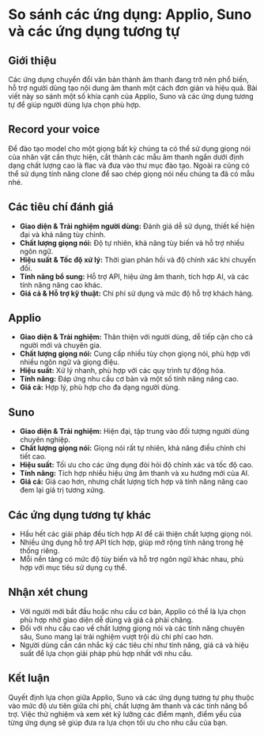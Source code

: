 # So sánh các ứng dụng: Applio, Suno và các ứng dụng tương tự

## Giới thiệu
Các ứng dụng chuyển đổi văn bản thành âm thanh đang trở nên phổ biến, hỗ trợ người dùng tạo nội dung âm thanh một cách đơn giản và hiệu quả. Bài viết này so sánh một số khía cạnh của Applio, Suno và các ứng dụng tương tự để giúp người dùng lựa chọn phù hợp.

## Record your voice
Để đào tạo model cho một giọng bất kỳ chúng ta có thể sử dụng giọng nói của nhân vật cần thực hiện, cắt thành các mẫu âm thanh ngắn dưới định dạng chất lượng cao là flac và đưa vào thư mục đào tạo. Ngoài ra cũng có thể sử dụng tính năng clone để sao chép giọng nói nếu chúng ta đã có mẫu nhé.

## Các tiêu chí đánh giá
- **Giao diện & Trải nghiệm người dùng:** Đánh giá dễ sử dụng, thiết kế hiện đại và khả năng tùy chỉnh.
- **Chất lượng giọng nói:** Độ tự nhiên, khả năng tùy biến và hỗ trợ nhiều ngôn ngữ.
- **Hiệu suất & Tốc độ xử lý:** Thời gian phản hồi và độ chính xác khi chuyển đổi.
- **Tính năng bổ sung:** Hỗ trợ API, hiệu ứng âm thanh, tích hợp AI, và các tính năng nâng cao khác.
- **Giá cả & Hỗ trợ kỹ thuật:** Chi phí sử dụng và mức độ hỗ trợ khách hàng.

## Applio
- **Giao diện & Trải nghiệm:** Thân thiện với người dùng, dễ tiếp cận cho cả người mới và chuyên gia.
- **Chất lượng giọng nói:** Cung cấp nhiều tùy chọn giọng nói, phù hợp với nhiều ngôn ngữ và giọng điệu.
- **Hiệu suất:** Xử lý nhanh, phù hợp với các quy trình tự động hóa.
- **Tính năng:** Đáp ứng nhu cầu cơ bản và một số tính năng nâng cao.
- **Giá cả:** Hợp lý, phù hợp cho đa dạng người dùng.

## Suno
- **Giao diện & Trải nghiệm:** Hiện đại, tập trung vào đối tượng người dùng chuyên nghiệp.
- **Chất lượng giọng nói:** Giọng nói rất tự nhiên, khả năng điều chỉnh chi tiết cao.
- **Hiệu suất:** Tối ưu cho các ứng dụng đòi hỏi độ chính xác và tốc độ cao.
- **Tính năng:** Tích hợp nhiều hiệu ứng âm thanh và xu hướng mới của AI.
- **Giá cả:** Giá cao hơn, nhưng chất lượng tích hợp và tính năng nâng cao đem lại giá trị tương xứng.

## Các ứng dụng tương tự khác
- Hầu hết các giải pháp đều tích hợp AI để cải thiện chất lượng giọng nói.
- Nhiều ứng dụng hỗ trợ API tích hợp, giúp mở rộng tính năng trong hệ thống riêng.
- Mỗi nền tảng có mức độ tùy biến và hỗ trợ ngôn ngữ khác nhau, phù hợp với mục tiêu sử dụng cụ thể.

## Nhận xét chung
- Với người mới bắt đầu hoặc nhu cầu cơ bản, Applio có thể là lựa chọn phù hợp nhờ giao diện dễ dùng và giá cả phải chăng.
- Đối với nhu cầu cao về chất lượng giọng nói và các tính năng chuyên sâu, Suno mang lại trải nghiệm vượt trội dù chi phí cao hơn.
- Người dùng cần cân nhắc kỹ các tiêu chí như tính năng, giá cả và hiệu suất để lựa chọn giải pháp phù hợp nhất với nhu cầu.

## Kết luận
Quyết định lựa chọn giữa Applio, Suno và các ứng dụng tương tự phụ thuộc vào mức độ ưu tiên giữa chi phí, chất lượng âm thanh và các tính năng bổ trợ. Việc thử nghiệm và xem xét kỹ lưỡng các điểm mạnh, điểm yếu của từng ứng dụng sẽ giúp đưa ra lựa chọn tối ưu cho nhu cầu của bạn.